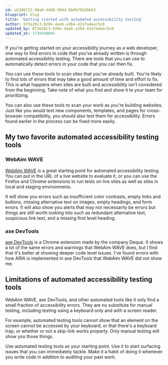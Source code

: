 ```yaml
---
id: a5306f22-98a0-4468-994d-6b0bf92d0b43
blueprint: blog
title: 'Getting started with automated accessibility testing'
author: 6f3e28c3-028e-4aeb-a364-42afa4eec5c0
updated_by: 6f3e28c3-028e-4aeb-a364-42afa4eec5c0
updated_at: 1730340045
---
```

If you're getting started on your accessibility journey as a web developer, one way to find errors in code that you've already written is through automated accessibility testing. There are tools that you can use to automatically detect errors in your code that you can then fix.

You can use these tools to scan sites that you've already built. You're likely to find lots of errors that may take a good amount of time and effort to fix. This is what happens when sites are built and accessibility isn't considered from the beginning. Take note of what you find and show it to your team for prioritizing.

You can also use these tools to scan your work as you're building websites. Just like you would test new components, templates, and pages for cross-browser compatibility, you should also test them for accessibility. Errors found earlier in the process can be fixed more easily.

## My two favorite automated accessibility testing tools

### WebAim WAVE

[WebAim WAVE](https://wave.webaim.org/) is a great starting point for automated accessibility testing. You can put in the URL of a live website to evaluate it, or you can use the Firefox and Chrome extensions to run tests on live sites as well as sites in local and staging environments.

It will show you errors such as insufficient color contrasts, empty links and buttons, missing alternative text on images, empty headings, and form errors. It will also show you alerts that may not necessarily be errors but things are still worth looking into such as redundant alternative text, suspicious link text, and a missing first level heading.

### axe DevTools

[axe DevTools](https://www.deque.com/axe/devtools/) is a Chrome extension made by the company Deque. It shows a lot of the same errors and warnings that WebAim WAVE does, but I find that it's better at showing deeper code level issues. I've found errors with how ARIA is implemented in axe DevTools that WebAim WAVE did not show me.

## Limitations of automated accessibility testing tools

WebAim WAVE, axe DevTools, and other automated tools like it only find a small fraction of accessibility errors. They are no substitute for manual testing, including testing using a keyboard only and with a screen reader.

For example, automated testing tools cannot show that an element on the screen cannot be accessed by your keyboard, or that there's a keyboard trap, or whether or not a skip-link works properly. Only manual testing will show you those things.

Use automated testing tools as your starting point. Use it to start surfacing issues that you can immediately tackle. Make it a habit of doing it whenever you write code in addition to auditing your past work.